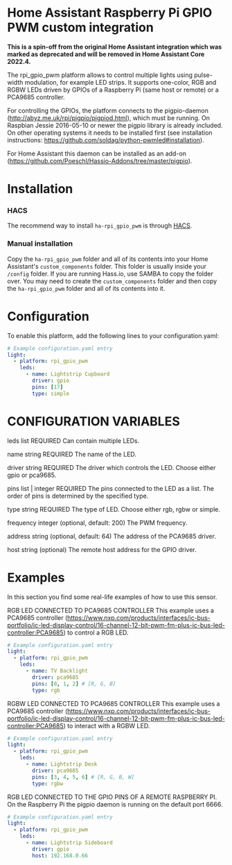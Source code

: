 # Home Assistant Raspberry Pi GPIO PWM custom integration

**This is a spin-off from the original Home Assistant integration which was marked as deprecated and will be removed in Home Assistant Core 2022.4.**

The rpi_gpio_pwm platform allows to control multiple lights using pulse-width modulation, for example LED strips. It supports one-color, RGB and RGBW LEDs driven by GPIOs of a Raspberry Pi (same host or remote) or a PCA9685 controller.

For controlling the GPIOs, the platform connects to the pigpio-daemon (http://abyz.me.uk/rpi/pigpio/pigpiod.html), which must be running. On Raspbian Jessie 2016-05-10 or newer the pigpio library is already included. On other operating systems it needs to be installed first (see installation instructions: https://github.com/soldag/python-pwmled#installation).

For Home Assistant this daemon can be installed as an add-on (https://github.com/Poeschl/Hassio-Addons/tree/master/pigpio).

# Installation

### HACS

The recommend way to install `ha-rpi_gpio_pwm` is through [HACS](https://hacs.xyz/).

### Manual installation

Copy the `ha-rpi_gpio_pwm` folder and all of its contents into your Home Assistant's `custom_components` folder. This folder is usually inside your `/config` folder. If you are running Hass.io, use SAMBA to copy the folder over. You may need to create the `custom_components` folder and then copy the `ha-rpi_gpio_pwm` folder and all of its contents into it.

# Configuration
To enable this platform, add the following lines to your configuration.yaml:

```yaml
# Example configuration.yaml entry
light:
  - platform: rpi_gpio_pwm
    leds:
      - name: Lightstrip Cupboard
        driver: gpio
        pins: [17]
        type: simple
```
# CONFIGURATION VARIABLES
leds list REQUIRED
Can contain multiple LEDs.

name string REQUIRED
The name of the LED.

driver string REQUIRED
The driver which controls the LED. Choose either gpio or pca9685.

pins list | integer REQUIRED
The pins connected to the LED as a list. The order of pins is determined by the specified type.

type string REQUIRED
The type of LED. Choose either rgb, rgbw or simple.

frequency integer (optional, default: 200)
The PWM frequency.

address string (optional, default: 64)
The address of the PCA9685 driver.

host string (optional)
The remote host address for the GPIO driver.

# Examples
In this section you find some real-life examples of how to use this sensor.

RGB LED CONNECTED TO PCA9685 CONTROLLER
This example uses a PCA9685 controller (https://www.nxp.com/products/interfaces/ic-bus-portfolio/ic-led-display-control/16-channel-12-bit-pwm-fm-plus-ic-bus-led-controller:PCA9685) to control a RGB LED.

```yaml
# Example configuration.yaml entry
light:
  - platform: rpi_gpio_pwm
    leds:
      - name: TV Backlight
        driver: pca9685
        pins: [0, 1, 2] # [R, G, B]
        type: rgb
```

RGBW LED CONNECTED TO PCA9685 CONTROLLER
This example uses a PCA9685 controller (https://www.nxp.com/products/interfaces/ic-bus-portfolio/ic-led-display-control/16-channel-12-bit-pwm-fm-plus-ic-bus-led-controller:PCA9685) to interact with a RGBW LED.

```yaml
# Example configuration.yaml entry
light:
  - platform: rpi_gpio_pwm
    leds:
      - name: Lightstrip Desk
        driver: pca9685
        pins: [3, 4, 5, 6] # [R, G, B, W]
        type: rgbw
```

RGB LED CONNECTED TO THE GPIO PINS OF A REMOTE RASPBERRY PI.
On the Raspberry Pi the pigpio daemon is running on the default port 6666.

```yaml
# Example configuration.yaml entry
light:
  - platform: rpi_gpio_pwm
    leds:
      - name: Lightstrip Sideboard
        driver: gpio
        host: 192.168.0.66
```
